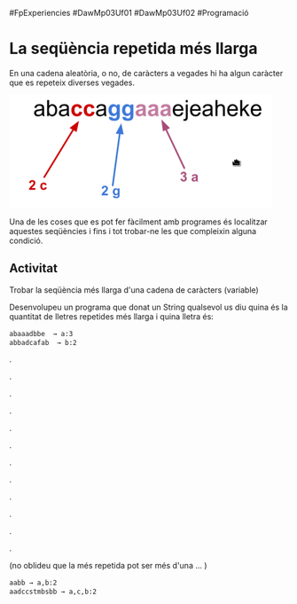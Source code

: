 #FpExperiencies #DawMp03Uf01 #DawMp03Uf02 #Programació

La seqüència repetida més llarga
=================================================
En una cadena aleatòria, o no, de caràcters a vegades hi ha algun caràcter que es repeteix diverses vegades.

![exemple](imatges/sequencia.png)

Una de les coses que es pot fer fàcilment amb programes és localitzar aquestes seqüències i fins i tot trobar-ne les que compleixin alguna condició.

Activitat
-------------------
Trobar la seqüència més llarga d'una cadena de caràcters (variable) 

Desenvolupeu un programa que donat un String qualsevol us diu quina és la quantitat de lletres repetides més llarga i quina lletra és:

    abaaadbbe  → a:3
    abbadcafab  → b:2

.

.

.

.

.

.

.

.

.

.

.

.

(no oblideu que la més repetida pot ser més d'una ... )

    aabb → a,b:2
    aadccstmbsbb → a,c,b:2
